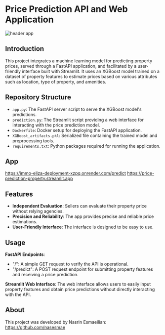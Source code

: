 # Price Prediction API and Web Application

![header app](<img src="https://raw.githubusercontent.com/nasesmae/immo_eliza_deployment/main/streamlit/images/header.webp" alt="header app" width="400"/>)

## Introduction

This project integrates a machine learning model for predicting property prices, served through a FastAPI application, and facilitated by a user-friendly interface built with Streamlit. It uses an XGBoost model trained on a dataset of property features to estimate prices based on various attributes such as location, type of property, and amenities.

## Repository Structure

- `app.py`: The FastAPI server script to serve the XGBoost model's predictions.
- `prediction.py`: The Streamlit script providing a web interface for interacting with the price prediction model.
- `Dockerfile`: Docker setup for deploying the FastAPI application.
- `XGBoost_artifacts.pkl`: Serialized file containing the trained model and preprocessing tools.
- `requirements.txt`: Python packages required for running the application.

## App
https://immo-eliza-deployment-xzpq.onrender.com/predict
https://price-prediction-property.streamlit.app

## Features

- **Independent Evaluation**: Sellers can evaluate their property price without relying agencies. 
- **Precision and Reliability**: The app provides precise and reliable price estimations.
- **User-Friendly Interface**: The interface is designed to be easy to use.

## Usage
**FastAPI Endpoints**:
- "/": A simple GET request to verify the API is operational.
- "/predict": A POST request endpoint for submitting property features and receiving a price prediction.

**Streamlit Web Interface**:
The web interface allows users to easily input property features and obtain price predictions without directly interacting with the API.

## About
This project was developed by Nasrin Esmaeilian: https://github.com/nasesmae


